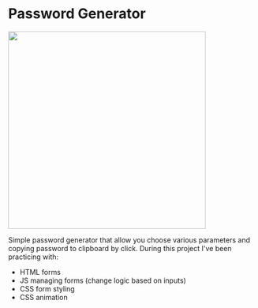 # Password Generator

<img src="https://user-images.githubusercontent.com/108989350/201744447-6dddcc00-d5f1-4f5a-a7e0-d06a10c1e552.png" width="400px" />

Simple password generator that allow you choose various parameters and copying password to clipboard by click.
During this project I've been practicing with: 

- HTML forms
- JS managing forms (change logic based on inputs)
- CSS form styling
- CSS animation
